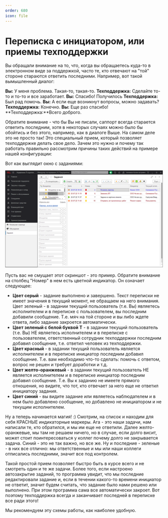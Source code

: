 ```yaml
---
order: 680
icon: file
---
```


# Переписка с инициатором, или приемы техподдержки

Вы обращали внимание на то, что, когда вы обращаетесь куда-то в электронном виде за поддержкой, часто те, кто отвечают на "той" стороне стараются ответить последними. Например, вот такой вымышленный диалог:

**Вы:** У меня проблема. Такая-то, такая-то.
**Техподдержка:** Сделайте то-то и то-то и все заработает.
**Вы:** Спасибо! Получилось
**Техподдержка:** Был рад помочь.
**Вы:** А если еще возникнут вопросы, можно задавать?
**Техподдержка:** Конечно.
**Вы:** Еще раз спасибо!
**Техподдержка:**Всего доброго.

Обратите внимание - что бы Вы не писали, саппорт всегда старается ответить последним, хотя в некоторых случаях можно было бы обойтись и без этого, например, как в диалоге Выше. На самом деле это не просто так!
Это специальный прием, который позволяет техподдержке делать свое дело. Зачем это нужно и почему так работать правильно рассмотрим причины таких действий на примере нашей конфигурации:

Вот как выглядит окно с заданиями:

![01_Переписка](static/01_Переписка.png)

Пусть вас не смущает этот скриншот - это пример. Обратите внимание на столбец "Номер" в нем есть цветной индикатор.
Он означает следующее:

* **Цвет серый** - задание выполнено и завершено. Текст переписки не имеет значения в текущий момент, не обращаем на него внимания.
Цвет зеленый - в задании текущий пользователь (т.е. Вы) являетесь исполнителем и в переписке с пользователем, вы последним добавили сообщение. Т.е. мяч на той стороне и вы либо ждете ответа, либо задание закроется автоматически.
* **Цвет зеленый с белой буквой Т** - в задании текущий пользователь (т.е. Вы) НЕ являетесь исполнителем и в переписке с пользователем, ответственный сотрудник техподдержки последним добавил сообщение, т.е. ответил человек из техподдержки.
* **Цвет красный** - в задании текущий пользователь является исполнителем и в переписке инициатор последним добавил сообщение. Т.е. вам необходимо что-то сделать: помочь с ответом, вопрос не решен и требует доработки и т.д.
* **Цвет желто-оранжевый** - в задании текущий пользователь НЕ является исполнителем и в переписке инициатор последним добавил сообщение. Т.е. Вы к заданию не имеете прямого отношения, но видите, что тот, кто отвечает за него еще не ответил инициатору задания.
* **Цвет синий** - вы видите задание или являетесь наблюдателем и в нем было добавлено сообщение, но добавлено не инициатором и не текущим исполнителем.

Ну а теперь начинается магия! :)
Смотрим, на список и находим для себя КРАСНЫЕ индикаторные маркеры. Ага - это наши задачи, нам написали те, кто обратился, и мы им еще не ответили. Далее желто-оранжевые, мы там не решаем ничего, но в случае, если долго висит, может стоит поинтересоваться у коллег почему долго не закрывается задача. Синий - это не так важно, но все же. Ну и последние - зеленые - в них все отлично: мы ответственные и мы или наши коллеги отписались последними, значит все под контролем.

Такой простой прием позволяет быстро быть в курсе всего и не смотреть один и те же задачи. Более того, если настроено автозакрытие заданий, то программа увидит, что мы последние редактировали задание и, если в течении какого-то времени инициатор не ответит, значит будем считать, что задание было нами решено или выполнено. При этом программа сама все автоматически закроет.
Вот поэтому техподдержка всегда и заканчивает последней в переписке все ради этого!

Мы рекомендуем эту схемы работы, как наиболее удобную.
